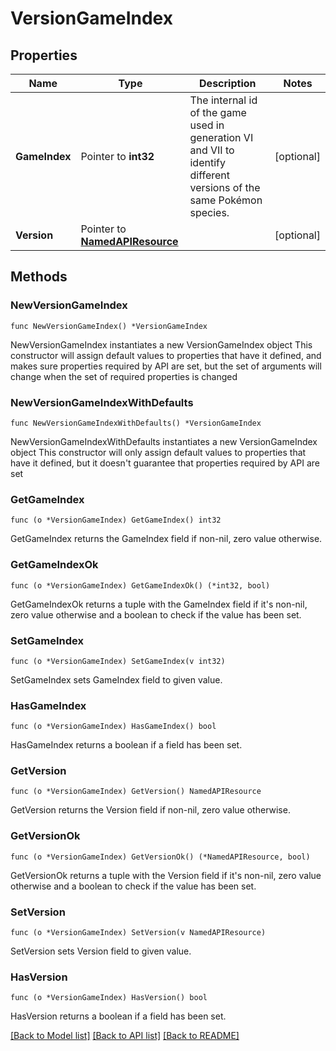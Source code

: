 # VersionGameIndex

## Properties

Name | Type | Description | Notes
------------ | ------------- | ------------- | -------------
**GameIndex** | Pointer to **int32** | The internal id of the game used in generation VI and VII to identify different versions of the same Pokémon species.  | [optional] 
**Version** | Pointer to [**NamedAPIResource**](NamedAPIResource.md) |  | [optional] 

## Methods

### NewVersionGameIndex

`func NewVersionGameIndex() *VersionGameIndex`

NewVersionGameIndex instantiates a new VersionGameIndex object
This constructor will assign default values to properties that have it defined,
and makes sure properties required by API are set, but the set of arguments
will change when the set of required properties is changed

### NewVersionGameIndexWithDefaults

`func NewVersionGameIndexWithDefaults() *VersionGameIndex`

NewVersionGameIndexWithDefaults instantiates a new VersionGameIndex object
This constructor will only assign default values to properties that have it defined,
but it doesn't guarantee that properties required by API are set

### GetGameIndex

`func (o *VersionGameIndex) GetGameIndex() int32`

GetGameIndex returns the GameIndex field if non-nil, zero value otherwise.

### GetGameIndexOk

`func (o *VersionGameIndex) GetGameIndexOk() (*int32, bool)`

GetGameIndexOk returns a tuple with the GameIndex field if it's non-nil, zero value otherwise
and a boolean to check if the value has been set.

### SetGameIndex

`func (o *VersionGameIndex) SetGameIndex(v int32)`

SetGameIndex sets GameIndex field to given value.

### HasGameIndex

`func (o *VersionGameIndex) HasGameIndex() bool`

HasGameIndex returns a boolean if a field has been set.

### GetVersion

`func (o *VersionGameIndex) GetVersion() NamedAPIResource`

GetVersion returns the Version field if non-nil, zero value otherwise.

### GetVersionOk

`func (o *VersionGameIndex) GetVersionOk() (*NamedAPIResource, bool)`

GetVersionOk returns a tuple with the Version field if it's non-nil, zero value otherwise
and a boolean to check if the value has been set.

### SetVersion

`func (o *VersionGameIndex) SetVersion(v NamedAPIResource)`

SetVersion sets Version field to given value.

### HasVersion

`func (o *VersionGameIndex) HasVersion() bool`

HasVersion returns a boolean if a field has been set.


[[Back to Model list]](../README.md#documentation-for-models) [[Back to API list]](../README.md#documentation-for-api-endpoints) [[Back to README]](../README.md)


